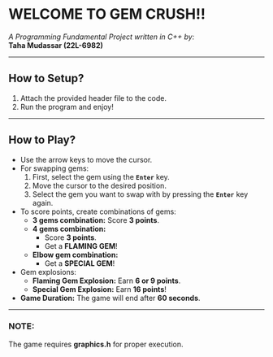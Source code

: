 # **WELCOME TO GEM CRUSH!!**  
*A Programming Fundamental Project written in C++ by:*  
**Taha Mudassar (22L-6982)**  

---

## **How to Setup?**  
1. Attach the provided header file to the code.  
2. Run the program and enjoy!  

---

## **How to Play?**  
- Use the arrow keys to move the cursor.  
- For swapping gems:  
  1. First, select the gem using the **`Enter`** key.  
  2. Move the cursor to the desired position.  
  3. Select the gem you want to swap with by pressing the **`Enter`** key again.  
- To score points, create combinations of gems:  
  - **3 gems combination:** Score **3 points**.  
  - **4 gems combination:**  
    - Score **3 points**.  
    - Get a **FLAMING GEM**!  
  - **Elbow gem combination:**  
    - Get a **SPECIAL GEM**!  
- Gem explosions:  
  - **Flaming Gem Explosion:** Earn **6 or 9 points**.  
  - **Special Gem Explosion:** Earn **16 points**!  
- **Game Duration:** The game will end after **60 seconds**.  

---

### **NOTE:**  
The game requires **graphics.h** for proper execution.  

